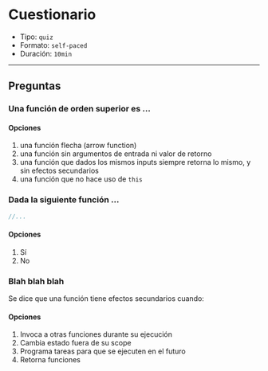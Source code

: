 # Cuestionario

* Tipo: `quiz`
* Formato: `self-paced`
* Duración: `10min`

***

## Preguntas

### Una función de orden superior es ...

#### Opciones

1. una función flecha (arrow function)
2. una función sin argumentos de entrada ni valor de retorno
3. una función que dados los mismos inputs siempre retorna lo mismo, y sin
   efectos secundarios
4. una función que no hace uso de `this`

<solution style="display:none;">1</solution>

### Dada la siguiente función ...

```js
//...
```

#### Opciones

1. Sí
2. No

<solution style="display:none;">1</solution>

### Blah blah blah

Se dice que una función tiene efectos secundarios cuando:

#### Opciones

1. Invoca a otras funciones durante su ejecución
2. Cambia estado fuera de su scope
3. Programa tareas para que se ejecuten en el futuro
4. Retorna funciones

<solution style="display:none;">1</solution>
